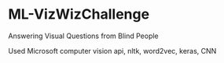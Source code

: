 # ML-VizWizChallenge
Answering Visual Questions from Blind People

Used Microsoft computer vision api, nltk, word2vec, keras, CNN

